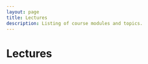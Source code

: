 ```yaml
---
layout: page
title: Lectures
description: Listing of course modules and topics.
---
```


# Lectures

<!-- {% for module in site.modules %}
{{ module }}
{% endfor %} -->
